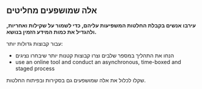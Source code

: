 ## אלה שמושפעים מחליטים

**עירבו אנשים בקבלת החלטות המשפיעות עליהם, כדי לשמור על שקילות ואחריות, ולהגדיל את כמות המידע הזמין בנושא.**

עבור קבוצות גדולות יותר:

- הנחו את התהליך במספר שלבים וצרו קבוצות קטנות יותר שיבחרו נציגים
- use an online tool and conduct an asynchronous, time-boxed and staged process

שקלו לכלול את אלה שמושפעים גם בסקירות ובפיתוח החלטות.